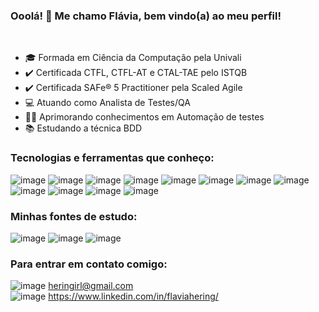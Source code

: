 ### Ooolá! 👋 Me chamo Flávia, bem vindo(a) ao meu perfil!
<br>

- :mortar_board: Formada em Ciência da Computação pela Univali
- :heavy_check_mark: Certificada CTFL, CTFL-AT e CTAL-TAE pelo ISTQB
- :heavy_check_mark: Certificada SAFe® 5 Practitioner pela Scaled Agile
- :computer: Atuando como Analista de Testes/QA
- :woman_technologist: Aprimorando conhecimentos em Automação de testes
- :books: Estudando a técnica BDD

### Tecnologias e ferramentas que conheço:
![image](https://user-images.githubusercontent.com/78665762/171665321-e077c45e-8c82-461d-b14d-902fbff799d7.png)
![image](https://user-images.githubusercontent.com/78665762/171665470-aef60ee1-a068-468c-9b6c-09d0c2e91ce3.png)
![image](https://user-images.githubusercontent.com/78665762/171665637-429308cb-9521-484e-adda-c9b6f9da0559.png)
![image](https://user-images.githubusercontent.com/78665762/171667123-f55f7f58-f533-4453-a9b3-c71b8b57e0e6.png)
![image](https://user-images.githubusercontent.com/78665762/171667529-41510905-def7-4a7b-b8b6-3177e2fc9040.png)
![image](https://user-images.githubusercontent.com/78665762/171667491-67b12e3c-9958-428b-8ff9-cfb00dc75a1d.png)
![image](https://user-images.githubusercontent.com/78665762/171669124-ff4205d3-ae0e-4d35-86d0-a802e617cbe7.png)
![image](https://user-images.githubusercontent.com/78665762/171671115-4a2022cf-f7a9-45bb-87cd-0362128b7150.png)
![image](https://user-images.githubusercontent.com/78665762/171671980-dd841c75-14bf-4cbd-bc2c-4555c7e8a8d7.png)
![image](https://user-images.githubusercontent.com/78665762/171672056-43faba98-c942-4d7c-9fe3-b8d2ea1fb35d.png)
![image](https://user-images.githubusercontent.com/78665762/171672183-f22cfbe7-ad0a-456d-ad4a-9777dbafc698.png)
![image](https://user-images.githubusercontent.com/78665762/171672381-e1955a69-c6a0-43d4-a9c8-eebcf3f7c356.png)


### Minhas fontes de estudo:
![image](https://user-images.githubusercontent.com/78665762/171669816-fefdc035-fae4-4b83-8ff7-cf0b62cf9e8e.png)
![image](https://user-images.githubusercontent.com/78665762/171670113-80eecaea-d545-4f29-bd25-8141be718b0a.png)
![image](https://user-images.githubusercontent.com/78665762/171670212-44825b2e-7cfa-41be-bafe-0b16c093044b.png)

### Para entrar em contato comigo:
 ![image](https://user-images.githubusercontent.com/78665762/171662405-36ee4b18-22cd-4d20-a016-b211a85567a2.png)   heringirl@gmail.com <br>
 ![image](https://user-images.githubusercontent.com/78665762/171666754-f4da9295-b8c0-4cdf-af17-284aed971817.png)   https://www.linkedin.com/in/flaviahering/


<!--

**flahrng/flahrng** is a ✨ _special_ ✨ repository because its `README.md` (this file) appears on your GitHub profile.

Here are some ideas to get you started:

- 🔭 I’m currently working on ...
- 🌱 I’m currently learning ...
- 👯 I’m looking to collaborate on ...
- 🤔 I’m looking for help with ...
- 💬 Ask me about ...
- 📫 How to reach me: ...
- 😄 Pronouns: ...
- ⚡ Fun fact: ...
-->
